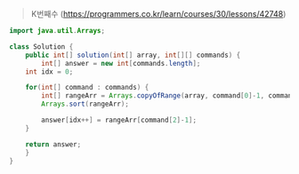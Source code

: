 > K번째수 (https://programmers.co.kr/learn/courses/30/lessons/42748)

```java
import java.util.Arrays;

class Solution {
    public int[] solution(int[] array, int[][] commands) {
    	int[] answer = new int[commands.length];
	int idx = 0;

	for(int[] command : commands) {
		int[] rangeArr = Arrays.copyOfRange(array, command[0]-1, command[1]);
		Arrays.sort(rangeArr);

		answer[idx++] = rangeArr[command[2]-1];
	}

	return answer;
    }
}
```
